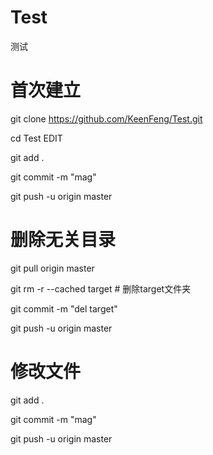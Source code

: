 # Test
测试

# 首次建立
git clone https://github.com/KeenFeng/Test.git

cd Test 
EDIT

git add .       

git commit  -m  "mag"  

git push -u origin master   



# 删除无关目录
git pull origin master 

git rm -r --cached target              # 删除target文件夹

git commit -m "del target"

git push -u origin master 


# 修改文件
git add .       

git commit  -m  "mag"  

git push -u origin master 